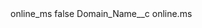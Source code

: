 <?xml version="1.0" encoding="UTF-8"?>
<CustomMetadata xmlns="http://soap.sforce.com/2006/04/metadata" xmlns:xsi="http://www.w3.org/2001/XMLSchema-instance" xmlns:xsd="http://www.w3.org/2001/XMLSchema">
    <label>online_ms</label>
    <protected>false</protected>
    <values>
        <field>Domain_Name__c</field>
        <value xsi:type="xsd:string">online.ms</value>
    </values>
</CustomMetadata>

